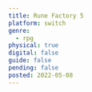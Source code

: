 ```yaml
---
title: Rune Factory 5
platform: switch
genre:
  - rpg
physical: true
digital: false
guide: false
pending: false
posted: 2022-05-08
---
```

